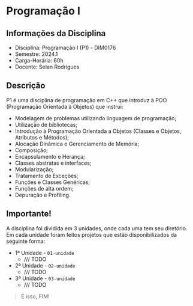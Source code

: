 # Programação I
## Informações da Disciplina
* Disciplina: Programação I (P1) - DIM0176
* Semestre: 2024.1
* Carga-Horária: 60h
* Docente: Selan Rodrigues
## Descrição
P1 é uma disciplina de programação em C++ que introduz à POO (Programação Orientada à Objetos) que instrui:
* Modelagem de problemas utilizando linguagem de programação;
* Utilização de bibliotecas;
* Introdução à Programação Orientada a Objetos (Classes e Objetos, Atributos e Métodos);
* Alocação Dinâmica e Gerenciamento de Memória;
* Composição;
* Encapsulamento e Herança;
* Classes abstratas e interfaces;
* Modularização;
* Tratamento de Exceções;
* Funções e Classes Genéricas;
* Funções de alta ordem;
* Depuração e Profiling.
## Importante!
A disciplina foi dividida em 3 unidades, onde cada uma tem seu diretório. Em cada unidade foram feitos projetos que estão disponibilizados da seguinte forma:
* 1ª Unidade - `01-unidade`
  * /// TODO
* 2ª Unidade - `02-unidade`
  * /// TODO  
* 3ª Unidade - `03-unidade`
  * /// TODO  
> É isso, FIM!
